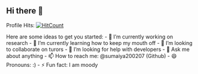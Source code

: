 ## Hi there 👋
Profile Hits:   [![HitCount](https://hits.dwyl.com/sumaiya200207/sumaiya200207.svg?style=flat-square)](http://hits.dwyl.com/sumaiya200207/sumaiya200207)

<!--
**sumaiya200207/sumaiya200207** is a ✨ _special_ ✨ repository because its `README.md` (this file) appears on your GitHub profile.
--!>
Here are some ideas to get you started:

- 🔭 I’m currently working on research
- 🌱 I’m currently learning how to keep my mouth off
- 👯 I’m looking to collaborate on turors
- 🤔 I’m looking for help with developers
- 💬 Ask me about anything
- 📫 How to reach me: @sumaiya200207 (Github)
- 😄 Pronouns: :)
- ⚡ Fun fact: I am moody

